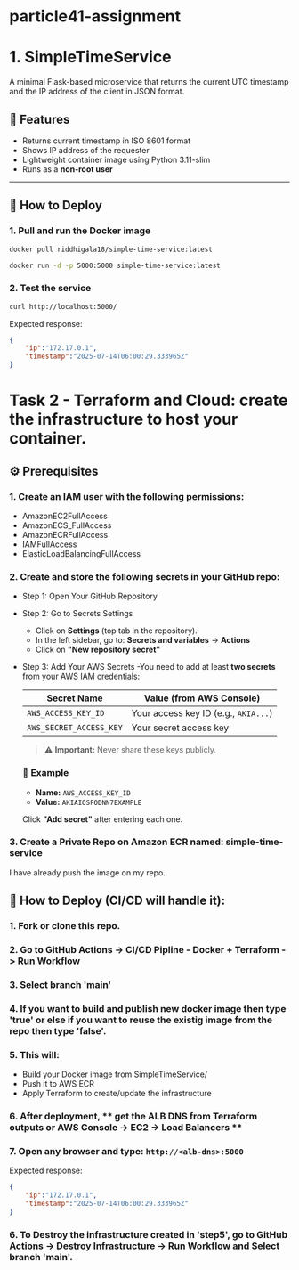# particle41-assignment

# 1. SimpleTimeService

A minimal Flask-based microservice that returns the current UTC timestamp and the IP address of the client in JSON format.

## 🔧 Features

- Returns current timestamp in ISO 8601 format
- Shows IP address of the requester
- Lightweight container image using Python 3.11-slim
- Runs as a **non-root user**

---

## 🚀 How to Deploy

### 1. Pull and run the Docker image

```bash
docker pull riddhigala18/simple-time-service:latest
```
``` bash
docker run -d -p 5000:5000 simple-time-service:latest 
```
### 2. Test the service

```bash
curl http://localhost:5000/
```
Expected response:
```json
{
    "ip":"172.17.0.1",
    "timestamp":"2025-07-14T06:00:29.333965Z"
}
```

# Task 2 - Terraform and Cloud: create the infrastructure to host your container.

## ⚙️ Prerequisites

### 1. Create an IAM user with the following permissions:
   - AmazonEC2FullAccess
   - AmazonECS_FullAccess
   - AmazonECRFullAccess
   - IAMFullAccess
   - ElasticLoadBalancingFullAccess
### 2. Create and store the following secrets in your GitHub repo:
   - Step 1: Open Your GitHub Repository
   - Step 2: Go to Secrets Settings
     - Click on **Settings** (top tab in the repository).
     -  In the left sidebar, go to: **Secrets and variables** → **Actions**
     -  Click on **"New repository secret"**
   - Step 3: Add Your AWS Secrets
     -You need to add at least **two secrets** from your AWS IAM credentials:

      | Secret Name              | Value (from AWS Console)             |
      |--------------------------|--------------------------------------|
      | `AWS_ACCESS_KEY_ID`      | Your access key ID (e.g., `AKIA...`) |
      | `AWS_SECRET_ACCESS_KEY`  | Your secret access key               |

      > ⚠️ **Important:** Never share these keys publicly.

      ### 🔧 Example

        - **Name:** `AWS_ACCESS_KEY_ID`  
        - **Value:** `AKIAIOSFODNN7EXAMPLE`

        Click **"Add secret"** after entering each one.

### 3. Create a Private Repo on Amazon ECR named: simple-time-service
  I have already push the image on my repo.

## 🚀 How to Deploy (CI/CD will handle it):

### 1. Fork or clone this repo.
### 2. Go to GitHub Actions -> CI/CD Pipline - Docker + Terraform -> Run Workflow
### 3. Select branch 'main'
### 4. If you want to build and publish new docker image then type 'true' or else if you want to reuse the existig image from the repo then type 'false'.
### 5. This will:
   - Build your Docker image from SimpleTimeService/
   - Push it to AWS ECR
   - Apply Terraform to create/update the infrastructure
### 6. After deployment, ** get the ALB DNS from Terraform outputs or AWS Console → EC2 → Load Balancers **
### 7. Open any browser and type: `http://<alb-dns>:5000`

Expected response:
```json
{
    "ip":"172.17.0.1",
    "timestamp":"2025-07-14T06:00:29.333965Z"
}
```
### 6. To Destroy the infrastructure created in 'step5', go to GitHub Actions -> Destroy Infrastructure -> Run Workflow and Select branch 'main'.
          

